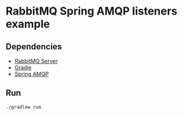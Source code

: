 # RabbitMQ Spring AMQP listeners example

## Dependencies

* [RabbitMQ Server][1]
* [Gradle][2]
* [Spring AMQP][3]

## Run
    ./gradlew run

[1]: http://www.rabbitmq.com/
[2]: http://www.gradle.org/
[3]: http://projects.spring.io/spring-amqp/